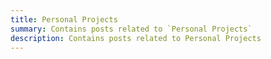 ```yaml
---
title: Personal Projects
summary: Contains posts related to `Personal Projects`
description: Contains posts related to Personal Projects
---
```

